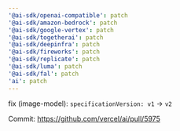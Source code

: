 ```yaml
---
'@ai-sdk/openai-compatible': patch
'@ai-sdk/amazon-bedrock': patch
'@ai-sdk/google-vertex': patch
'@ai-sdk/togetherai': patch
'@ai-sdk/deepinfra': patch
'@ai-sdk/fireworks': patch
'@ai-sdk/replicate': patch
'@ai-sdk/luma': patch
'@ai-sdk/fal': patch
'ai': patch
---
```


fix (image-model): `specificationVersion: v1` -> `v2`

Commit: https://github.com/vercel/ai/pull/5975
